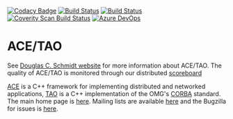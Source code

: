 [![Codacy Badge](https://api.codacy.com/project/badge/Grade/9a20abe6590a4b3ca946d7634d9f51af)](https://www.codacy.com/app/DOCGroup/ACE_TAO?utm_source=github.com&utm_medium=referral&utm_content=DOCGroup/ACE_TAO&utm_campaign=badger)
[![Build Status](https://travis-ci.com/DOCGroup/ACE_TAO.svg?branch=master)](https://travis-ci.com/DOCGroup/ACE_TAO)
[![Build Status](https://ci.appveyor.com/api/projects/status/umif8ghl2fg8rtx6/branch/master?svg=true)](https://ci.appveyor.com/project/jwillemsen/ace-tao)
[![Coverity Scan Build Status](https://scan.coverity.com/projects/1/badge.svg)](https://scan.coverity.com/projects/1)
[![Azure DevOps](https://dev.azure.com/docgroup/ACE_TAO/_apis/build/status/DOCGroup.ACE_TAO)](https://dev.azure.com/docgroup/ACE_TAO/_build/latest?definitionId=1)

# ACE/TAO #

See [Douglas C. Schmidt website](http://www.dre.vanderbilt.edu/~schmidt)  for more information about ACE/TAO. The quality of ACE/TAO is monitored through our distributed [scoreboard](http://www.dre.vanderbilt.edu/scoreboard/)

[ACE](http://www.dre.vanderbilt.edu/~schmidt/ACE.html) is a C++ framework for implementing distributed and
networked applications, [TAO](http://www.dre.vanderbilt.edu/~schmidt/TAO.html) is a C++
implementation of the OMG's [CORBA](http://www.omg.org/spec/CORBA/) standard. The main home page
is [here](http://www.dre.vanderbilt.edu/~schmidt/). Mailing lists are
available [here](http://www.dre.vanderbilt.edu/~schmidt/ACE-mail.html) and the
Bugzilla for issues is [here](http://bugzilla.dre.vanderbilt.edu/).

